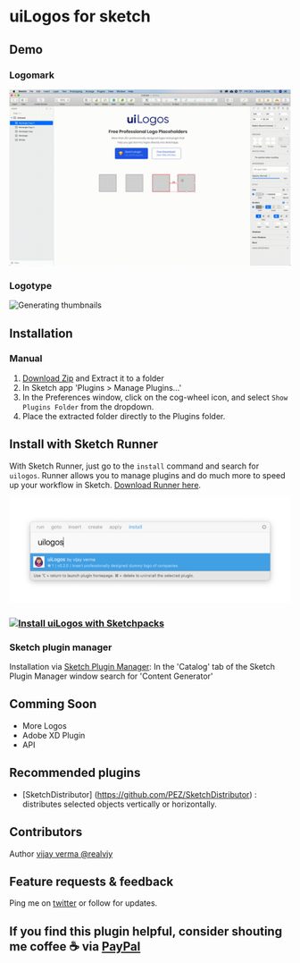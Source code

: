 # uiLogos for sketch


## Demo

### Logomark
![Generating thumbnails](/demo/uiLogos-demo-1.gif?raw=true)

### Logotype
![Generating thumbnails](/demo/uiLogos-demo-2.gif?raw=true)


## Installation
### Manual
1. [Download Zip](https://github.com/realvjy/uiLogos-sketch-plugin/releases/download/0.3.0/uiLogos.sketchplugin.zip) and Extract it to a folder
2. In Sketch app 'Plugins > Manage Plugins...'
3. In the Preferences window, click on the cog-wheel icon, and select `Show Plugins Folder` from the dropdown.
4. Place the extracted folder directly to the Plugins folder.

## Install with Sketch Runner
With Sketch Runner, just go to the `install` command and search for `uilogos`. Runner allows you to manage plugins and do much more to speed up your workflow in Sketch. [Download Runner here](http://www.sketchrunner.com).

![Sketch Runner screenshot](/demo/sketch-runner.png?raw=true)



### [![Install uiLogos with Sketchpacks](http://sketchpacks-com.s3.amazonaws.com/assets/badges/sketchpacks-badge-install.png "Install uiLogos with Sketchpacks")](https://sketchpacks.com/realvjy/uiLogos/install)


### Sketch plugin manager
Installation via [Sketch Plugin Manager](https://mludowise.github.io/Sketch-Plugin-Manager/):
In the 'Catalog' tab of the Sketch Plugin Manager window search for 'Content Generator'



## Comming Soon
* More Logos
* Adobe XD Plugin
* API

## Recommended plugins
* [SketchDistributor] (https://github.com/PEZ/SketchDistributor) : distributes selected objects vertically or horizontally.

## Contributors
Author [vijay verma @realvjy ](https://twitter.com/realvjy)


## Feature requests & feedback
Ping me on [twitter](http://twitter.com/realvjy) or follow for updates.

## If you find this plugin helpful, consider shouting me coffee ☕️  via [PayPal](https://www.paypal.me/realvjy/5)
